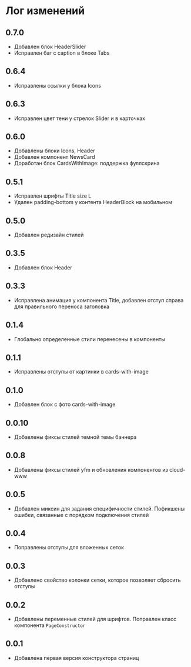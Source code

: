 # Лог изменений

## 0.7.0

- Добавлен блок HeaderSlider
- Исправлен баг с caption в блоке Tabs

## 0.6.4

- Исправлены ссылки у блока Icons

## 0.6.3

- Исправлен цвет тени у стрелок Slider и в карточках

## 0.6.0

- Добавлены блоки Icons, Header
- Добавлен компонент NewsCard
- Доработан блок CardsWithImage: поддержка фуллскрина

## 0.5.1

- Исправлен шрифты Title size L
- Удален padding-bottom у контента HeaderBlock на мобильном

## 0.5.0

- Добавлен редизайн стилей

## 0.3.5

- Добавлен блок Header

## 0.3.3

- Исправлена анимация у компонента Title, добавлен отступ справа для правильного переноса заголовка

## 0.1.4

- Глобально определенные стили перенесены в компоненты

## 0.1.1

- Исправлены отступы от картинки в cards-with-image

## 0.1.0

- Добавлен блок с фото cards-with-image

## 0.0.10

- Добавлены фиксы стилей темной темы баннера

## 0.0.8

- Добавлены фиксы стилей yfm и обновления компонентов из cloud-www

## 0.0.5

- Добавлен миксин для задания специфичности стилей. Пофикшены ошибки, связанные с порядком подключения стилей

## 0.0.4

- Поправлены отступы для вложенных сеток

## 0.0.3

- Добавлено свойство колонки сетки, которое позволяет сбросить отступы

## 0.0.2

- Добавлены переменные стилей для шрифтов. Поправлен класс компонента `PageConstructor`

## 0.0.1

- Добавлена первая версия конструктора страниц
